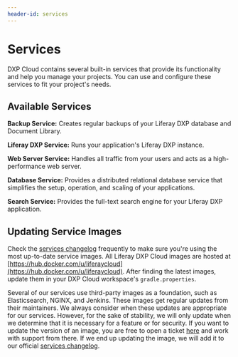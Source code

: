 ```yaml
---
header-id: services
---
```


# Services

DXP Cloud contains several built-in services that provide its functionality and 
help you manage your projects. You can use and configure these services to fit 
your project's needs. 

## Available Services

**Backup Service:** Creates regular backups of your Liferay DXP database and 
Document Library. 

**Liferay DXP Service:** Runs your application's Liferay DXP instance. 

**Web Server Service:** Handles all traffic from your users and acts as a 
high-performance web server. 

**Database Service:** Provides a distributed relational database service that 
simplifies the setup, operation, and scaling of your applications. 

**Search Service:** Provides the full-text search engine for your Liferay DXP 
application. 

## Updating Service Images

Check the 
[services changelog](https://help.liferay.com/hc/en-us/categories/360001192512-Liferay-DXP-Cloud-Announcements) 
frequently to make sure you're using the most up-to-date service images. All 
Liferay DXP Cloud images are hosted at 
[https://hub.docker.com/u/liferaycloud](https://hub.docker.com/u/liferaycloud). 
After finding the latest images, update them in your DXP Cloud workspace's 
`gradle.properties`. 

Several of our services use third-party images as a foundation, such as 
Elasticsearch, NGINX, and Jenkins. These images get regular updates from their 
maintainers. We always consider when these updates are appropriate for our 
services. However, for the sake of stability, we will only update when we 
determine that it is necessary for a feature or for security. If you want to 
update the version of an image, you are free to open a ticket 
[here](https://liferay-support.zendesk.com) and work with support from there. If 
we end up updating the image, we will add it to our official 
[services changelog](https://help.liferay.com/hc/en-us/categories/360001192512-Liferay-DXP-Cloud-Announcements). 
